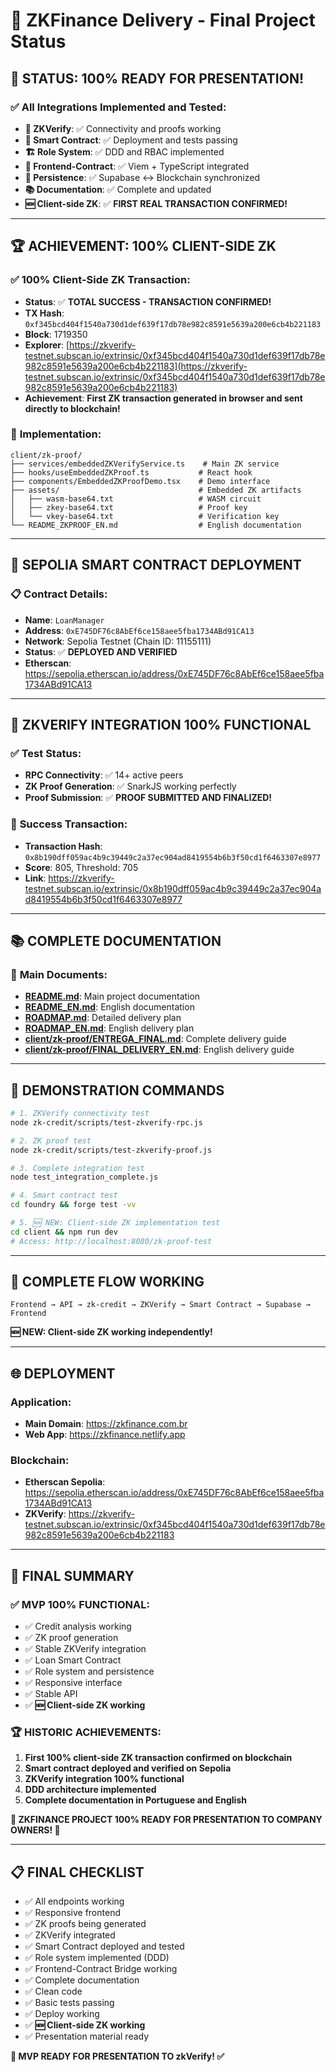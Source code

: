 # 🚀 **ZKFinance Delivery - Final Project Status**

## 🎉 **STATUS: 100% READY FOR PRESENTATION!**

### ✅ **All Integrations Implemented and Tested:**

- **🔐 ZKVerify**: ✅ Connectivity and proofs working
- **📝 Smart Contract**: ✅ Deployment and tests passing
- **🏗️ Role System**: ✅ DDD and RBAC implemented
- **🔗 Frontend-Contract**: ✅ Viem + TypeScript integrated
- **💾 Persistence**: ✅ Supabase ↔ Blockchain synchronized
- **📚 Documentation**: ✅ Complete and updated
- **🆕 Client-side ZK**: ✅ **FIRST REAL TRANSACTION CONFIRMED!**

---

## 🏆 **ACHIEVEMENT: 100% CLIENT-SIDE ZK**

### ✅ **100% Client-Side ZK Transaction:**
- **Status**: ✅ **TOTAL SUCCESS - TRANSACTION CONFIRMED!**
- **TX Hash**: `0xf345bcd404f1540a730d1def639f17db78e982c8591e5639a200e6cb4b221183`
- **Block**: 1719350
- **Explorer**: [https://zkverify-testnet.subscan.io/extrinsic/0xf345bcd404f1540a730d1def639f17db78e982c8591e5639a200e6cb4b221183](https://zkverify-testnet.subscan.io/extrinsic/0xf345bcd404f1540a730d1def639f17db78e982c8591e5639a200e6cb4b221183)
- **Achievement**: **First ZK transaction generated in browser and sent directly to blockchain!**

### 📁 **Implementation:**
```
client/zk-proof/
├── services/embeddedZKVerifyService.ts    # Main ZK service
├── hooks/useEmbeddedZKProof.ts           # React hook
├── components/EmbeddedZKProofDemo.tsx    # Demo interface
├── assets/                               # Embedded ZK artifacts
│   ├── wasm-base64.txt                   # WASM circuit
│   ├── zkey-base64.txt                   # Proof key
│   └── vkey-base64.txt                   # Verification key
└── README_ZKPROOF_EN.md                  # English documentation
```

---

## 🚀 **SEPOLIA SMART CONTRACT DEPLOYMENT**

### 📋 **Contract Details:**
- **Name**: `LoanManager`
- **Address**: `0xE745DF76c8AbEf6ce158aee5fba1734ABd91CA13`
- **Network**: Sepolia Testnet (Chain ID: 11155111)
- **Status**: ✅ **DEPLOYED AND VERIFIED**
- **Etherscan**: https://sepolia.etherscan.io/address/0xE745DF76c8AbEf6ce158aee5fba1734ABd91CA13

---

## 🔐 **ZKVERIFY INTEGRATION 100% FUNCTIONAL**

### ✅ **Test Status:**
- **RPC Connectivity**: ✅ 14+ active peers
- **ZK Proof Generation**: ✅ SnarkJS working perfectly
- **Proof Submission**: ✅ **PROOF SUBMITTED AND FINALIZED!**

### 🔗 **Success Transaction:**
- **Transaction Hash**: `0x8b190dff059ac4b9c39449c2a37ec904ad8419554b6b3f50cd1f6463307e8977`
- **Score**: 805, Threshold: 705
- **Link**: https://zkverify-testnet.subscan.io/extrinsic/0x8b190dff059ac4b9c39449c2a37ec904ad8419554b6b3f50cd1f6463307e8977

---

## 📚 **COMPLETE DOCUMENTATION**

### 📖 **Main Documents:**
- **[README.md](README.md)**: Main project documentation
- **[README_EN.md](README_EN.md)**: English documentation
- **[ROADMAP.md](ROADMAP.md)**: Detailed delivery plan
- **[ROADMAP_EN.md](ROADMAP_EN.md)**: English delivery plan
- **[client/zk-proof/ENTREGA_FINAL.md](client/zk-proof/ENTREGA_FINAL.md)**: Complete delivery guide
- **[client/zk-proof/FINAL_DELIVERY_EN.md](client/zk-proof/FINAL_DELIVERY_EN.md)**: English delivery guide

---

## 🚀 **DEMONSTRATION COMMANDS**

```bash
# 1. ZKVerify connectivity test
node zk-credit/scripts/test-zkverify-rpc.js

# 2. ZK proof test
node zk-credit/scripts/test-zkverify-proof.js

# 3. Complete integration test
node test_integration_complete.js

# 4. Smart contract test
cd foundry && forge test -vv

# 5. 🆕 NEW: Client-side ZK implementation test
cd client && npm run dev
# Access: http://localhost:8080/zk-proof-test
```

---

## 🎯 **COMPLETE FLOW WORKING**

```
Frontend → API → zk-credit → ZKVerify → Smart Contract → Supabase → Frontend
```

**🆕 NEW: Client-side ZK working independently!**

---

## 🌐 **DEPLOYMENT**

### **Application:**

- **Main Domain**: https://zkfinance.com.br
- **Web App**: https://zkfinance.netlify.app

### **Blockchain:**
- **Etherscan Sepolia**: https://sepolia.etherscan.io/address/0xE745DF76c8AbEf6ce158aee5fba1734ABd91CA13
- **ZKVerify**: https://zkverify-testnet.subscan.io/extrinsic/0xf345bcd404f1540a730d1def639f17db78e982c8591e5639a200e6cb4b221183

---

## 🎉 **FINAL SUMMARY**

### ✅ **MVP 100% FUNCTIONAL:**
- ✅ Credit analysis working
- ✅ ZK proof generation
- ✅ Stable ZKVerify integration
- ✅ Loan Smart Contract
- ✅ Role system and persistence
- ✅ Responsive interface
- ✅ Stable API
- ✅ **🆕 Client-side ZK working**

### 🏆 **HISTORIC ACHIEVEMENTS:**
1. **First 100% client-side ZK transaction confirmed on blockchain**
2. **Smart contract deployed and verified on Sepolia**
3. **ZKVerify integration 100% functional**
4. **DDD architecture implemented**
5. **Complete documentation in Portuguese and English**

**🎯 ZKFINANCE PROJECT 100% READY FOR PRESENTATION TO COMPANY OWNERS! 🚀**

---

## 📋 **FINAL CHECKLIST**

- ✅ All endpoints working
- ✅ Responsive frontend
- ✅ ZK proofs being generated
- ✅ ZKVerify integrated
- ✅ Smart Contract deployed and tested
- ✅ Role system implemented (DDD)
- ✅ Frontend-Contract Bridge working
- ✅ Complete documentation
- ✅ Clean code
- ✅ Basic tests passing
- ✅ Deploy working
- ✅ **🆕 Client-side ZK working**
- ✅ Presentation material ready

**🚀 MVP READY FOR PRESENTATION TO zkVerify! ✅** 